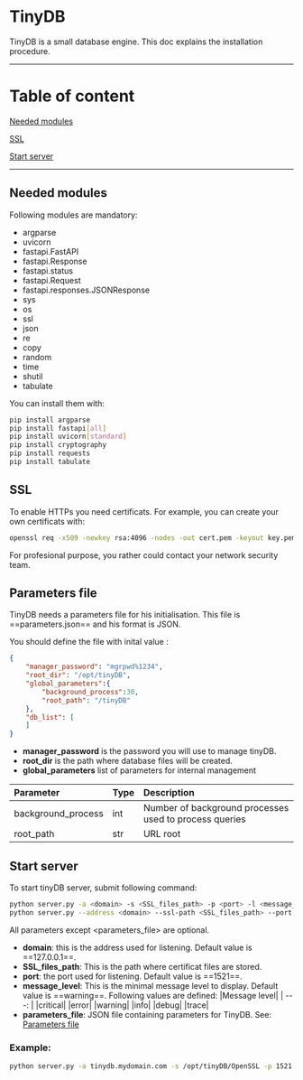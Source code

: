 # TinyDB

TinyDB is a small database engine.
This doc explains the installation procedure.

---
# Table of content

[Needed modules](#needed-modules)

[SSL](#ssl)

[Start server](#start-server)

---

## Needed modules

Following modules are mandatory:

- argparse
- uvicorn
- fastapi.FastAPI
- fastapi.Response
- fastapi.status
- fastapi.Request
- fastapi.responses.JSONResponse
- sys
- os
- ssl
- json
- re
- copy
- random
- time
- shutil
- tabulate

You can install them with:

```bash
pip install argparse
pip install fastapi[all]
pip install uvicorn[standard]
pip install cryptography
pip install requests
pip install tabulate
```

## SSL

To enable HTTPs you need certificats.
For example, you can create your own certificats with:

```bash
openssl req -x509 -newkey rsa:4096 -nodes -out cert.pem -keyout key.pem -days 365
```

For profesional purpose, you rather could contact your network security team.

## Parameters file
TinyDB needs a parameters file for his initialisation.
This file is ==parameters.json== and his format is JSON.

You should define the file with inital value :

```json
{
    "manager_password": "mgrpwd%1234",
    "root_dir": "/opt/tinyDB",
    "global_parameters":{
        "background_process":30,
        "root_path": "/tinyDB"
    },
    "db_list": [
    ]
}
```
- **manager_password** is the password you will use to manage tinyDB.
- **root_dir** is the path where database files will be created.
- **global_parameters** list of parameters for internal management

|Parameter|Type|Description|
| :--- | :--- | :--- |
|background_process|int|Number of background processes used to process queries|
|root_path|str|URL root|


## Start server

To start tinyDB server, submit following command:
```bash
python server.py -a <domain> -s <SSL_files_path> -p <port> -l <message_level> -d <parameters_file>
python server.py --address <domain> --ssl-path <SSL_files_path> --port <port> --log-level <message_level> --db-parameters-file <parameters_file>
```

All parameters except <parameters_file> are optional.

- **domain**: this is the address used for listening. Default value is ==127.0.0.1==.
- **SSL_files_path**: This is the path where certificat files are stored.
- **port**: the port used for listening. Default value is ==1521==.
- **message_level**: This is the minimal message level to display. Default value is ==warning==.
    Following values are defined:
    |Message level|
    | ---: |
    |critical|
    |error|
    |warning|
    |info|
    |debug|
    |trace|
- **parameters_file**: JSON file containing parameters for TinyDB. See: [Parameters file](#parameters-file)


### Example:
```bash
python server.py -a tinydb.mydomain.com -s /opt/tinyDB/OpenSSL -p 1521 -l warning -d /opt/tinyDB/pfile.json
```
